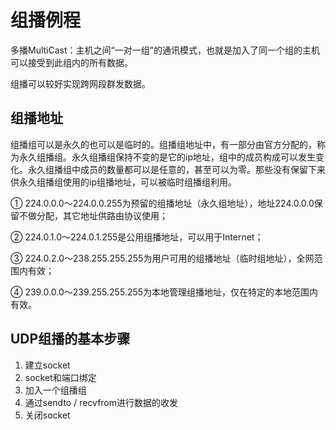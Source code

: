 # 组播例程

多播MultiCast：主机之间“一对一组”的通讯模式，也就是加入了同一个组的主机可以接受到此组内的所有数据。

组播可以较好实现跨网段群发数据。

## 组播地址

组播组可以是永久的也可以是临时的。组播组地址中，有一部分由官方分配的，称为永久组播组。永久组播组保持不变的是它的ip地址，组中的成员构成可以发生变化。永久组播组中成员的数量都可以是任意的，甚至可以为零。那些没有保留下来供永久组播组使用的ip组播地址，可以被临时组播组利用。

① 224.0.0.0～224.0.0.255为预留的组播地址（永久组地址），地址224.0.0.0保留不做分配，其它地址供路由协议使用；

② 224.0.1.0～224.0.1.255是公用组播地址，可以用于Internet；

③ 224.0.2.0～238.255.255.255为用户可用的组播地址（临时组地址），全网范围内有效；

④ 239.0.0.0～239.255.255.255为本地管理组播地址，仅在特定的本地范围内有效。

## UDP组播的基本步骤
1. 建立socket
2. socket和端口绑定
3. 加入一个组播组
4. 通过sendto / recvfrom进行数据的收发
5. 关闭socket